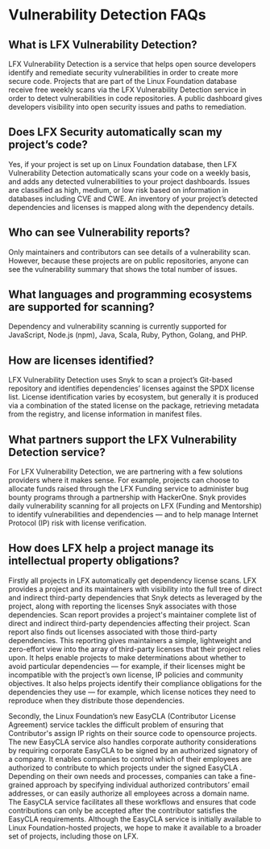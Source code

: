 # Vulnerability Detection FAQs

## What is LFX Vulnerability Detection? <a id="VulnerabilityDetectionFAQs-WhatisCommunityBridgeVulnerabilityDetection?"></a>

LFX Vulnerability Detection is a service that helps open source developers identify and remediate security vulnerabilities in order to create more secure code. Projects that are part of the Linux Foundation database receive free weekly scans via the LFX Vulnerability Detection service in order to detect vulnerabilities in code repositories. A public dashboard gives developers visibility into open security issues and paths to remediation.

## Does LFX Security automatically scan my project’s code? <a id="VulnerabilityDetectionFAQs-DoesCommunityBridgeautomaticallyscanmyproject&#x2019;scode?"></a>

Yes, if your project is set up on  Linux Foundation database, then LFX Vulnerability Detection automatically scans your code on a weekly basis, and adds any detected vulnerabilities to your project dashboards. Issues are classified as high, medium, or low risk based on information in databases including CVE and CWE. An inventory of your project’s detected dependencies and licenses is mapped along with the dependency details.

## Who can see Vulnerability reports?

Only maintainers and contributors can see details of a vulnerability scan. However, because these projects are on public repositories, anyone can see the vulnerability summary that shows the total number of issues. 

## What languages and programming ecosystems are supported for scanning? <a id="VulnerabilityDetectionFAQs-Whatlanguagesandprogrammingecosystemsaresupportedforscanning?"></a>

Dependency and vulnerability scanning is currently supported for JavaScript, Node.js \(npm\), Java, Scala, Ruby, Python, Golang, and PHP. 

## How are licenses identified? <a id="VulnerabilityDetectionFAQs-Howarelicensesidentified?"></a>

LFX Vulnerability Detection uses Snyk to scan a project’s Git-based repository and identifies dependencies’ licenses against the SPDX license list. License identification varies by ecosystem, but generally it is produced via a combination of the stated license on the package, retrieving metadata from the registry, and license information in manifest files.

## What partners support the LFX Vulnerability Detection service? <a id="VulnerabilityDetectionFAQs-WhatpartnerssupporttheCommunityBridgeVulnerabilityDetectionservice?"></a>

For LFX Vulnerability Detection, we are partnering with a few solutions providers where it makes sense. For example, projects can choose to allocate funds raised through the LFX Funding service to administer bug bounty programs through a partnership with HackerOne. Snyk provides daily vulnerability scanning for all projects on LFX \(Funding and Mentorship\) to identify vulnerabilities and dependencies — and to help manage Internet Protocol \(IP\) risk with license verification.

## How does LFX help a project manage its intellectual property obligations? <a id="VulnerabilityDetectionFAQs-HowdoesCommunityBridgehelpaprojectmanageitsintellectualpropertyobligations?"></a>

Firstly all projects in LFX automatically get dependency license scans. LFX provides a project and its maintainers with visibility into the full tree of direct and indirect third-party dependencies that Snyk detects as leveraged by the project, along with reporting the licenses Snyk associates with those dependencies. Scan report provides a project's maintainer complete list of direct and indirect third-party dependencies affecting their project. Scan report also finds out licenses associated with those third-party dependencies. This reporting gives maintainers a simple, lightweight and zero-effort view into the array of third-party licenses that their project relies upon. It helps enable projects to make determinations about whether to avoid particular dependencies — for example, if their licenses might be incompatible with the project’s own license, IP policies and community objectives. It also helps projects identify their compliance obligations for the dependencies they use — for example, which license notices they need to reproduce when they distribute those dependencies.

Secondly, the Linux Foundation’s new EasyCLA \(Contributor License Agreement\) service tackles the difficult problem of ensuring that Contributor's assign IP rights on their source code to opensource projects. The new EasyCLA  service also handles corporate authority considerations by requiring corporate EasyCLA  to be signed by an authorized signatory of a company. It enables companies to control which of their employees are authorized to contribute to which projects under the signed EasyCLA . Depending on their own needs and processes, companies can take a fine-grained approach by specifying individual authorized contributors’ email addresses, or can easily authorize all employees across a domain name. The EasyCLA service facilitates all these workflows and ensures that code contributions can only be accepted after the contributor satisfies the EasyCLA requirements. Although the EasyCLA service is initially available to Linux Foundation-hosted projects, we hope to make it available to a broader set of projects, including those on LFX.


